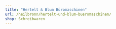 ```yaml
---
title: "Hertelt & Blum Büromaschinen"
url: /heilbronn/hertelt-und-blum-bueromaschinen/
shop: Schreibwaren
---
```

